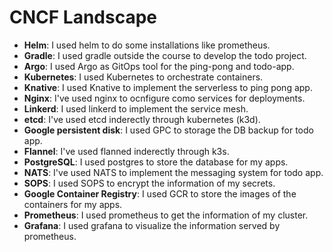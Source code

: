 # CNCF Landscape
- **Helm**: I used helm to do some installations like prometheus.
- **Gradle**: I used gradle outside the course to develop the todo project.
- **Argo**: I used Argo as GitOps tool for the ping-pong and todo-app. 
- **Kubernetes**: I used Kubernetes to orchestrate containers.
- **Knative**: I used Knative to implement the serverless to ping pong app.
- **Nginx**: I've used nginx to ocnfigure como services for deployments.
- **Linkerd**: I used linkerd to implement the service mesh.
- **etcd**: I've used etcd inderectly through kubernetes (k3d).
- **Google persistent disk**: I used GPC to storage the DB backup for todo app.
- **Flannel**: I've used flanned inderectly through k3s.
- **PostgreSQL**: I used postgres to store the database for my apps.
- **NATS**: I've used NATS to implement the messaging system for todo app.
- **SOPS**: I used SOPS to encrypt the information of my secrets.
- **Google Container Registry**: I used GCR to store the images of the containers for my apps.
- **Prometheus**: I used prometheus to get the information of my cluster.
- **Grafana**: I used grafana to visualize the information served by prometheus.